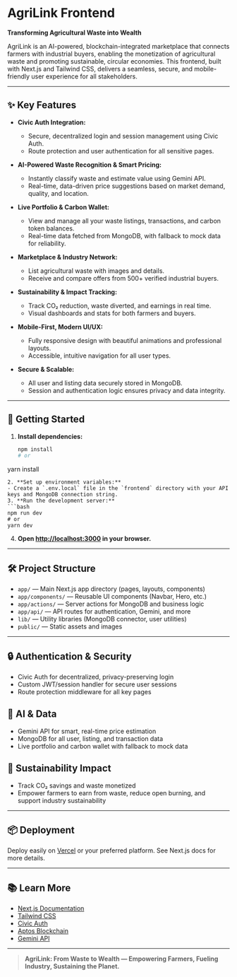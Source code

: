 # AgriLink Frontend

**Transforming Agricultural Waste into Wealth**

AgriLink is an AI-powered, blockchain-integrated marketplace that connects farmers with industrial buyers, enabling the monetization of agricultural waste and promoting sustainable, circular economies. This frontend, built with Next.js and Tailwind CSS, delivers a seamless, secure, and mobile-friendly user experience for all stakeholders.

---

## ✨ Key Features

- **Civic Auth Integration:**
  - Secure, decentralized login and session management using Civic Auth.
  - Route protection and user authentication for all sensitive pages.

- **AI-Powered Waste Recognition & Smart Pricing:**
  - Instantly classify waste and estimate value using Gemini API.
  - Real-time, data-driven price suggestions based on market demand, quality, and location.

- **Live Portfolio & Carbon Wallet:**
  - View and manage all your waste listings, transactions, and carbon token balances.
  - Real-time data fetched from MongoDB, with fallback to mock data for reliability.

- **Marketplace & Industry Network:**
  - List agricultural waste with images and details.
  - Receive and compare offers from 500+ verified industrial buyers.

- **Sustainability & Impact Tracking:**
  - Track CO₂ reduction, waste diverted, and earnings in real time.
  - Visual dashboards and stats for both farmers and buyers.

- **Mobile-First, Modern UI/UX:**
  - Fully responsive design with beautiful animations and professional layouts.
  - Accessible, intuitive navigation for all user types.

- **Secure & Scalable:**
  - All user and listing data securely stored in MongoDB.
  - Session and authentication logic ensures privacy and data integrity.

---

## 🚀 Getting Started

1. **Install dependencies:**
   ```bash
   npm install
   # or
yarn install
   ```
2. **Set up environment variables:**
   - Create a `.env.local` file in the `frontend` directory with your API keys and MongoDB connection string.
3. **Run the development server:**
   ```bash
   npm run dev
   # or
yarn dev
   ```
4. **Open [http://localhost:3000](http://localhost:3000) in your browser.**

---

## 🛠️ Project Structure

- `app/` — Main Next.js app directory (pages, layouts, components)
- `app/components/` — Reusable UI components (Navbar, Hero, etc.)
- `app/actions/` — Server actions for MongoDB and business logic
- `app/api/` — API routes for authentication, Gemini, and more
- `lib/` — Utility libraries (MongoDB connector, user utilities)
- `public/` — Static assets and images

---

## 🔒 Authentication & Security
- Civic Auth for decentralized, privacy-preserving login
- Custom JWT/session handler for secure user sessions
- Route protection middleware for all key pages

## 🤖 AI & Data
- Gemini API for smart, real-time price estimation
- MongoDB for all user, listing, and transaction data
- Live portfolio and carbon wallet with fallback to mock data

## 🌱 Sustainability Impact
- Track CO₂ savings and waste monetized
- Empower farmers to earn from waste, reduce open burning, and support industry sustainability

---

## 📦 Deployment

Deploy easily on [Vercel](https://vercel.com/) or your preferred platform. See Next.js docs for more details.

---

## 📚 Learn More
- [Next.js Documentation](https://nextjs.org/docs)
- [Tailwind CSS](https://tailwindcss.com/)
- [Civic Auth](https://www.civic.com/)
- [Aptos Blockchain](https://aptosfoundation.org/)
- [Gemini API](https://ai.google.dev/gemini-api/docs)

---

> **AgriLink: From Waste to Wealth — Empowering Farmers, Fueling Industry, Sustaining the Planet.**
